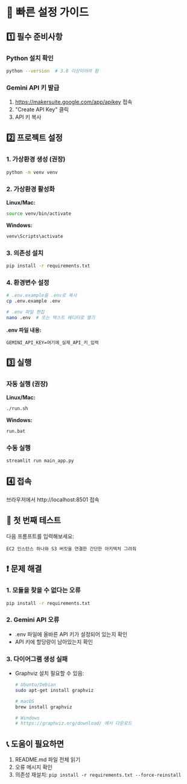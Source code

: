 # 🚀 빠른 설정 가이드

## 1️⃣ 필수 준비사항

### Python 설치 확인
```bash
python --version  # 3.8 이상이어야 함
```

### Gemini API 키 발급
1. https://makersuite.google.com/app/apikey 접속
2. "Create API Key" 클릭
3. API 키 복사

## 2️⃣ 프로젝트 설정

### 1. 가상환경 생성 (권장)
```bash
python -m venv venv
```

### 2. 가상환경 활성화
**Linux/Mac:**
```bash
source venv/bin/activate
```

**Windows:**
```cmd
venv\Scripts\activate
```

### 3. 의존성 설치
```bash
pip install -r requirements.txt
```

### 4. 환경변수 설정
```bash
# .env.example을 .env로 복사
cp .env.example .env

# .env 파일 편집
nano .env  # 또는 텍스트 에디터로 열기
```

**.env 파일 내용:**
```
GEMINI_API_KEY=여기에_실제_API_키_입력
```

## 3️⃣ 실행

### 자동 실행 (권장)
**Linux/Mac:**
```bash
./run.sh
```

**Windows:**
```cmd
run.bat
```

### 수동 실행
```bash
streamlit run main_app.py
```

## 4️⃣ 접속

브라우저에서 http://localhost:8501 접속

## 🧪 첫 번째 테스트

다음 프롬프트를 입력해보세요:
```
EC2 인스턴스 하나와 S3 버킷을 연결한 간단한 아키텍처 그려줘
```

## ❗ 문제 해결

### 1. 모듈을 찾을 수 없다는 오류
```bash
pip install -r requirements.txt
```

### 2. Gemini API 오류
- .env 파일에 올바른 API 키가 설정되어 있는지 확인
- API 키에 할당량이 남아있는지 확인

### 3. 다이어그램 생성 실패
- Graphviz 설치 필요할 수 있음:
  ```bash
  # Ubuntu/Debian
  sudo apt-get install graphviz
  
  # macOS
  brew install graphviz
  
  # Windows
  # https://graphviz.org/download/ 에서 다운로드
  ```

## 📞 도움이 필요하면

1. README.md 파일 전체 읽기
2. 오류 메시지 확인
3. 의존성 재설치: `pip install -r requirements.txt --force-reinstall`
